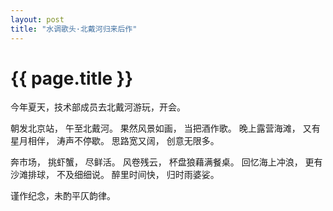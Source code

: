 ```yaml
---
layout: post
title: "水调歌头·北戴河归来后作"
---
```


# {{ page.title }}

今年夏天，技术部成员去北戴河游玩，开会。


朝发北京站，
午至北戴河。
果然风景如画，
当把酒作歌。
晚上露营海滩，
又有星月相伴，
涛声不停歇。
思路宽又阔，
创意无限多。

奔市场，
挑虾蟹，
尽鲜活。
风卷残云，
杯盘狼藉满餐桌。
回忆海上冲浪，
更有沙滩排球，
不及细细说。
醉里时间快，
归时雨婆娑。

谨作纪念，未酌平仄韵律。
